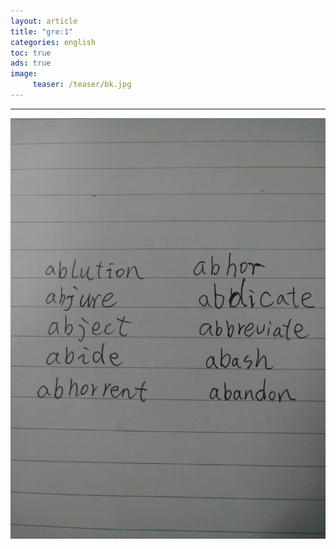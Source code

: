 ```yaml
---
layout: article
title: "gre:1"
categories: english
toc: true
ads: true
image:
     teaser: /teaser/bk.jpg
---
```


---


![3](https://github.com/storage201602/storage201602/blob/master/myhome2016/_posts/english/2016-02-23-1451english.md/0223_16.jpg?raw=true)